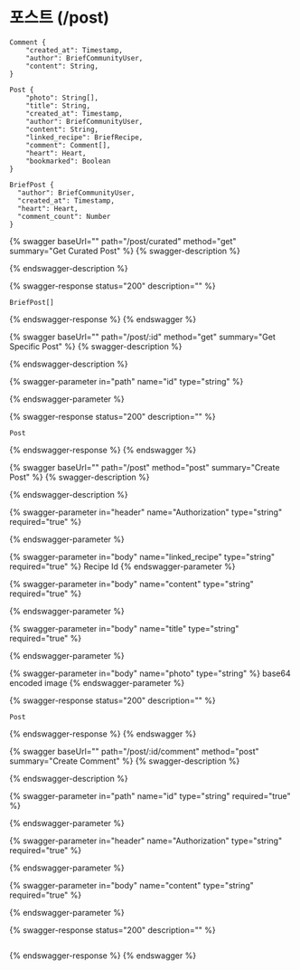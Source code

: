 # 포스트 (/post)

```
Comment {
    "created_at": Timestamp,
    "author": BriefCommunityUser,
    "content": String,
}

Post {
    "photo": String[],
    "title": String,
    "created_at": Timestamp,
    "author": BriefCommunityUser,
    "content": String,
    "linked_recipe": BriefRecipe,
    "comment": Comment[],
    "heart": Heart,
    "bookmarked": Boolean
}

BriefPost {
  "author": BriefCommunityUser,
  "created_at": Timestamp,
  "heart": Heart,
  "comment_count": Number
}
```

{% swagger baseUrl="" path="/post/curated" method="get" summary="Get Curated Post" %}
{% swagger-description %}

{% endswagger-description %}

{% swagger-response status="200" description="" %}
```
BriefPost[]
```
{% endswagger-response %}
{% endswagger %}

{% swagger baseUrl="" path="/post/:id" method="get" summary="Get Specific Post" %}
{% swagger-description %}

{% endswagger-description %}

{% swagger-parameter in="path" name="id" type="string" %}

{% endswagger-parameter %}

{% swagger-response status="200" description="" %}
```
Post
```
{% endswagger-response %}
{% endswagger %}

{% swagger baseUrl="" path="/post" method="post" summary="Create Post" %}
{% swagger-description %}

{% endswagger-description %}

{% swagger-parameter in="header" name="Authorization" type="string" required="true" %}

{% endswagger-parameter %}

{% swagger-parameter in="body" name="linked_recipe" type="string" required="true" %}
Recipe Id
{% endswagger-parameter %}

{% swagger-parameter in="body" name="content" type="string" required="true" %}

{% endswagger-parameter %}

{% swagger-parameter in="body" name="title" type="string" required="true" %}

{% endswagger-parameter %}

{% swagger-parameter in="body" name="photo" type="string" %}
base64 encoded image
{% endswagger-parameter %}

{% swagger-response status="200" description="" %}
```
Post
```
{% endswagger-response %}
{% endswagger %}

{% swagger baseUrl="" path="/post/:id/comment" method="post" summary="Create Comment" %}
{% swagger-description %}

{% endswagger-description %}

{% swagger-parameter in="path" name="id" type="string" required="true" %}

{% endswagger-parameter %}

{% swagger-parameter in="header" name="Authorization" type="string" required="true" %}

{% endswagger-parameter %}

{% swagger-parameter in="body" name="content" type="string" required="true" %}

{% endswagger-parameter %}

{% swagger-response status="200" description="" %}
```
```
{% endswagger-response %}
{% endswagger %}
